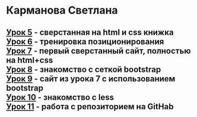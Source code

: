 # Карманова Светлана

[Урок 5]()  - сверстанная на html и css книжка  
[Урок 6]()  - тренировка позиционирования  
[Урок 7]()  - первый сверстанный сайт, полностью на html+css  
[Урок 8]()  - знакомство с сеткой bootstrap  
[Урок 9]()  - сайт из урока 7 с использованием bootstrap  
[Урок 10]() - знакомство с less  
[Урок 11]() - работа с репозиторием на GitHab 
-------------------------
